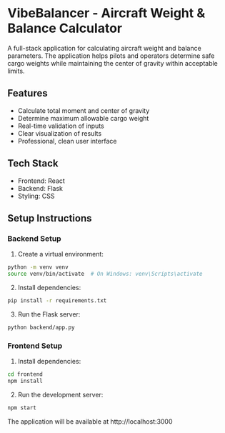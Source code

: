 # VibeBalancer - Aircraft Weight & Balance Calculator

A full-stack application for calculating aircraft weight and balance parameters. The application helps pilots and operators determine safe cargo weights while maintaining the center of gravity within acceptable limits.

## Features

- Calculate total moment and center of gravity
- Determine maximum allowable cargo weight
- Real-time validation of inputs
- Clear visualization of results
- Professional, clean user interface

## Tech Stack

- Frontend: React
- Backend: Flask
- Styling: CSS

## Setup Instructions

### Backend Setup

1. Create a virtual environment:
```bash
python -m venv venv
source venv/bin/activate  # On Windows: venv\Scripts\activate
```

2. Install dependencies:
```bash
pip install -r requirements.txt
```

3. Run the Flask server:
```bash
python backend/app.py
```

### Frontend Setup

1. Install dependencies:
```bash
cd frontend
npm install
```

2. Run the development server:
```bash
npm start
```

The application will be available at http://localhost:3000 
